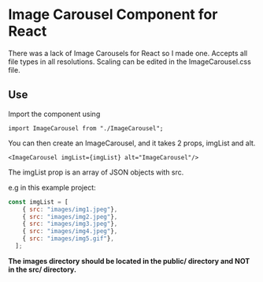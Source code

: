 # Image Carousel Component for React
There was a lack of Image Carousels for React so I made one.
Accepts all file types in all resolutions.
Scaling can be edited in the ImageCarousel.css file. 

## Use

Import the component using 

`import ImageCarousel from "./ImageCarousel";`

You can then create an ImageCarousel, and it takes 2 props, imgList and alt.

`<ImageCarousel imgList={imgList} alt="ImageCarousel"/>`

The imgList prop is an array of JSON objects with src.

e.g in this example project: 
```js 
const imgList = [
    { src: "images/img1.jpeg"},
    { src: "images/img2.jpeg"},
    { src: "images/img3.jpeg"},
    { src: "images/img4.jpeg"},
    { src: "images/img5.gif"},
  ];

```

**The images directory should be located in the public/ directory and NOT in the src/ directory.** 